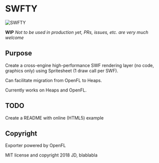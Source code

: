 # SWFTY

![SWFTY](https://github.com/starburst997/SWFTY/raw/master/ref/swfty.gif)

**WIP** *Not to be used in production yet, PRs, issues, etc. are very much welcome*

## Purpose
Create a cross-engine high-performance SWF rendering layer (no code, graphics only) using Spritesheet (1 draw call per SWF).

Can facilitate migration from OpenFL to Heaps.

Currently works on Heaps and OpenFL.

## TODO
Create a README with online (HTML5) example

## Copyright
Exporter powered by OpenFL

MIT license and copyright 2018 JD, blablabla
